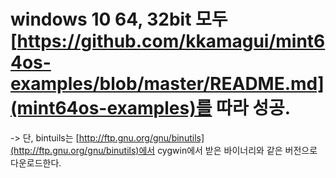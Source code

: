 # windows 10 64, 32bit 모두 [https://github.com/kkamagui/mint64os-examples/blob/master/README.md](mint64os-examples)를 따라 성공.
-> 단, bintuils는 [http://ftp.gnu.org/gnu/binutils](http://ftp.gnu.org/gnu/binutils)에서 cygwin에서 받은 바이너리와 같은 버전으로 다운로드한다. 
